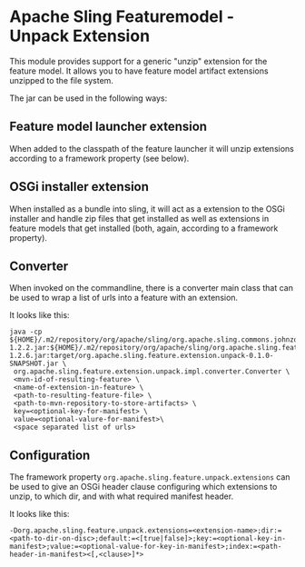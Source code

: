 # Apache Sling Featuremodel - Unpack Extension

This module provides support for a generic "unzip" extension for the feature model. It allows you to have feature model artifact extensions unzipped to the file system.

The jar can be used in the following ways:

## Feature model launcher extension

When added to the classpath of the feature launcher it will unzip extensions according to a framework property (see below).

## OSGi installer extension

When installed as a bundle into sling, it will act as a extension to the OSGi installer and handle zip files that get installed as well as extensions in feature models that get installed (both, again, according to a framework property).


## Converter

When invoked on the commandline, there is a converter main class that can be used to wrap a list of urls into a feature with an extension.

It looks like this:

```
java -cp ${HOME}/.m2/repository/org/apache/sling/org.apache.sling.commons.johnzon/1.2.2/org.apache.sling.commons.johnzon-1.2.2.jar:${HOME}/.m2/repository/org/apache/sling/org.apache.sling.feature/1.2.6/org.apache.sling.feature-1.2.6.jar:target/org.apache.sling.feature.extension.unpack-0.1.0-SNAPSHOT.jar \
 org.apache.sling.feature.extension.unpack.impl.converter.Converter \
 <mvn-id-of-resulting-feature> \
 <name-of-extension-in-feature> \
 <path-to-resulting-feature-file> \
 <path-to-mvn-repository-to-store-artifacts> \
 key=<optional-key-for-manifest> \
 value=<optional-valure-for-manifest>\
 <space separated list of urls>

```


## Configuration

The framework property ```org.apache.sling.feature.unpack.extensions``` can be used to give an OSGi header clause configuring which extensions to unzip, to which dir, and with what required manifest header.

It looks like this:

```-Dorg.apache.sling.feature.unpack.extensions=<extension-name>;dir:=<path-to-dir-on-disc>;default:=<[true|false]>;key:=<optional-key-in-manifest>;value:=<optional-value-for-key-in-manifest>;index:=<path-header-in-manifest><[,<clause>]*>```





